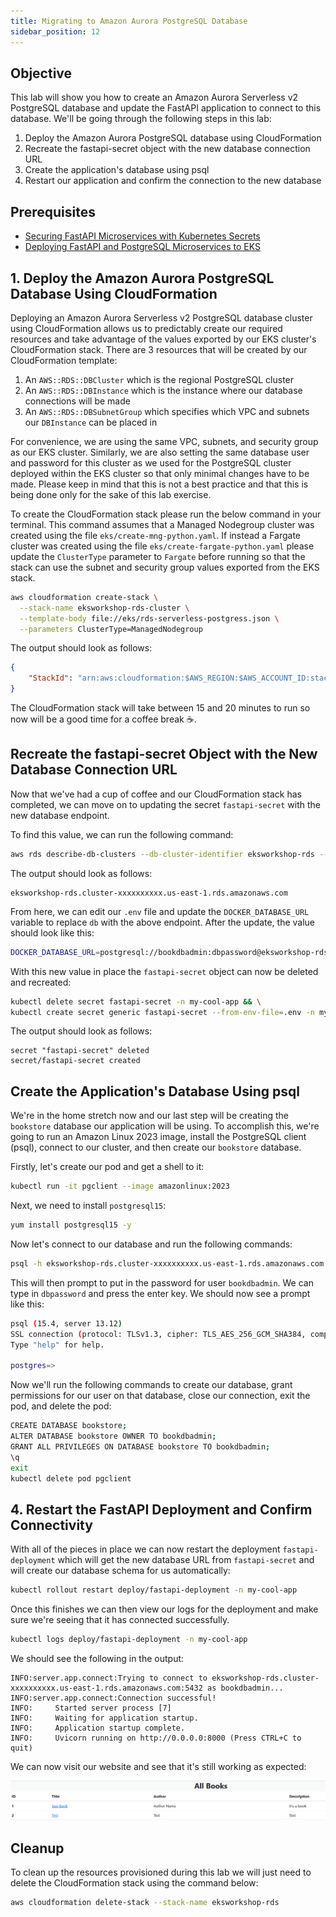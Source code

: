 ```yaml
---
title: Migrating to Amazon Aurora PostgreSQL Database
sidebar_position: 12
---
```


## Objective

This lab will show you how to create an Amazon Aurora Serverless v2 PostgreSQL database and update the FastAPI application to connect to this database. We'll be going through the following steps in this lab:

1. Deploy the Amazon Aurora PostgreSQL database using CloudFormation
2. Recreate the fastapi-secret object with the new database connection URL
3. Create the application's database using psql
4. Restart our application and confirm the connection to the new database

## Prerequisites

* [Securing FastAPI Microservices with Kubernetes Secrets](../python/deploy-secrets.md)
* [Deploying FastAPI and PostgreSQL Microservices to EKS](../python/deploy-app.md)

## 1. Deploy the Amazon Aurora PostgreSQL Database Using CloudFormation

Deploying an Amazon Aurora Serverless v2 PostgreSQL database cluster using CloudFormation allows us to predictably create our required resources and take advantage of the values exported by our EKS cluster's CloudFormation stack. There are 3 resources that will be created by our CloudFormation template:

1. An `AWS::RDS::DBCluster` which is the regional PostgreSQL cluster
2. An `AWS::RDS::DBInstance` which is the instance where our database connections will be made
3. An `AWS::RDS::DBSubnetGroup` which specifies which VPC and subnets our `DBInstance` can be placed in

For convenience, we are using the same VPC, subnets, and security group as our EKS cluster. Similarly, we are also setting the same database user and password for this cluster as we used for the PostgreSQL cluster deployed within the EKS cluster so that only minimal changes have to be made. Please keep in mind that this is not a best practice and that this is being done only for the sake of this lab exercise.

To create the CloudFormation stack please run the below command in your terminal. This command assumes that a Managed Nodegroup cluster was created using the file `eks/create-mng-python.yaml`. If instead a Fargate cluster was created using the file `eks/create-fargate-python.yaml` please update the `ClusterType` parameter to `Fargate` before running so that the stack can use the subnet and security group values exported from the EKS stack.

```bash
aws cloudformation create-stack \
  --stack-name eksworkshop-rds-cluster \
  --template-body file://eks/rds-serverless-postgress.json \
  --parameters ClusterType=ManagedNodegroup
```

The output should look as follows:

```json
{
    "StackId": "arn:aws:cloudformation:$AWS_REGION:$AWS_ACCOUNT_ID:stack/eksworkshop-rds-cluster/9aa714d0-7e3d-11ee-91c8-0aa42affc2ab"
}
```

The CloudFormation stack will take between 15 and 20 minutes to run so now will be a good time for a coffee break ☕.

## Recreate the fastapi-secret Object with the New Database Connection URL

Now that we've had a cup of coffee and our CloudFormation stack has completed, we can move on to updating the secret `fastapi-secret` with the new database endpoint.

To find this value, we can run the following command:

```bash
aws rds describe-db-clusters --db-cluster-identifier eksworkshop-rds --query 'DBClusters[0].Endpoint' --output text
```

The output should look as follows:

```
eksworkshop-rds.cluster-xxxxxxxxxx.us-east-1.rds.amazonaws.com
```

From here, we can edit our `.env` file and update the `DOCKER_DATABASE_URL` variable to replace `db` with the above endpoint. After the update, the value should look like this:

```bash
DOCKER_DATABASE_URL=postgresql://bookdbadmin:dbpassword@eksworkshop-rds.cluster-xxxxxxxxxx.us-east-1.rds.amazonaws.com:5432/bookstore
```

With this new value in place the `fastapi-secret` object can now be deleted and recreated:

```bash
kubectl delete secret fastapi-secret -n my-cool-app && \
kubectl create secret generic fastapi-secret --from-env-file=.env -n my-cool-app
```

The output should look as follows:

```
secret "fastapi-secret" deleted
secret/fastapi-secret created
```

## Create the Application's Database Using psql

We're in the home stretch now and our last step will be creating the `bookstore` database our application will be using. To accomplish this, we're going to run an Amazon Linux 2023 image, install the PostgreSQL client (psql), connect to our cluster, and then create our `bookstore` database.

Firstly, let's create our pod and get a shell to it:

```bash
kubectl run -it pgclient --image amazonlinux:2023
```

Next, we need to install `postgresql15`:

```bash
yum install postgresql15 -y
```

Now let's connect to our database and run the following commands:

```bash
psql -h eksworkshop-rds.cluster-xxxxxxxxxx.us-east-1.rds.amazonaws.com -p 5432 -U bookdbadmin -d postgres
```

This will then prompt to put in the password for user `bookdbadmin`. We can type in `dbpassword` and press the enter key. We should now see a prompt like this:

```bash
psql (15.4, server 13.12)
SSL connection (protocol: TLSv1.3, cipher: TLS_AES_256_GCM_SHA384, compression: off)
Type "help" for help.

postgres=>
```

Now we'll run the following commands to create our database, grant permissions for our user on that database, close our connection, exit the pod, and delete the pod:

```bash
CREATE DATABASE bookstore;
ALTER DATABASE bookstore OWNER TO bookdbadmin;
GRANT ALL PRIVILEGES ON DATABASE bookstore TO bookdbadmin;
\q
exit
kubectl delete pod pgclient
```

## 4. Restart the FastAPI Deployment and Confirm Connectivity

With all of the pieces in place we can now restart the deployment `fastapi-deployment` which will get the new database URL from `fastapi-secret` and will create our database schema for us automatically:

```bash
kubectl rollout restart deploy/fastapi-deployment -n my-cool-app
```

Once this finishes we can then view our logs for the deployment and make sure we're seeing that it has connected successfully.

```bash
kubectl logs deploy/fastapi-deployment -n my-cool-app
```

We should see the following in the output:

```log
INFO:server.app.connect:Trying to connect to eksworkshop-rds.cluster-xxxxxxxxxx.us-east-1.rds.amazonaws.com:5432 as bookdbadmin...
INFO:server.app.connect:Connection successful!
INFO:     Started server process [7]
INFO:     Waiting for application startup.
INFO:     Application startup complete.
INFO:     Uvicorn running on http://0.0.0.0:8000 (Press CTRL+C to quit)
```

We can now visit our website and see that it's still working as expected:

![Screenshot of the FastAPI website showing that books have been created successfully](aws-rds-books.png)

## Cleanup

To clean up the resources provisioned during this lab we will just need to delete the CloudFormation stack using the command below:

```bash
aws cloudformation delete-stack --stack-name eksworkshop-rds
```